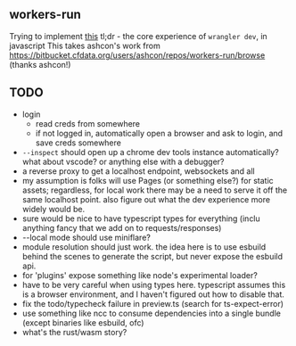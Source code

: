 ## workers-run

Trying to implement [this](https://wiki.cfops.it/pages/viewpage.action?pageId=363504565) tl;dr - the core experience of `wrangler dev`, in javascript
This takes ashcon's work from https://bitbucket.cfdata.org/users/ashcon/repos/workers-run/browse (thanks ashcon!)

## TODO

- login
  - read creds from somewhere
  - if not logged in, automatically open a browser and ask to login, and save creds somewhere
- `--inspect` should open up a chrome dev tools instance automatically? what about vscode? or anything else with a debugger?
- a reverse proxy to get a localhost endpoint, websockets and all
- my assumption is folks will use Pages (or something else?) for static assets; regardless, for local work there may be a need to serve it off the same localhost point. also figure out what the dev experience more widely would be.
- sure would be nice to have typescript types for everything (inclu anything fancy that we add on to requests/responses)
- --local mode should use miniflare?
- module resolution should just work. the idea here is to use esbuild behind the scenes to generate the script, but never expose the esbuild api.
- for 'plugins' expose something like node's experimental loader?
- have to be very careful when using types here. typescript assumes this is a browser environment, and I haven't figured out how to disable that.
- fix the todo/typecheck failure in preview.ts (search for ts-expect-error)
- use something like ncc to consume dependencies into a single bundle (except binaries like esbuild, ofc)
- what's the rust/wasm story?
